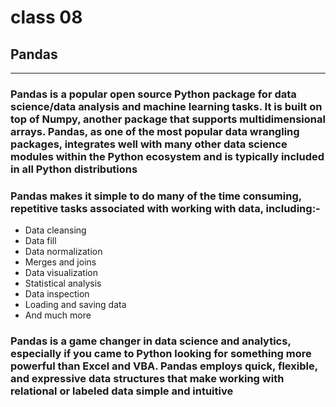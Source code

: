 # class 08

## Pandas

--------------------

### Pandas is a popular open source Python package for data science/data analysis and machine learning tasks. It is built on top of Numpy, another package that supports multidimensional arrays. Pandas, as one of the most popular data wrangling packages, integrates well with many other data science modules within the Python ecosystem and is typically included in all Python distributions

### Pandas makes it simple to do many of the time consuming, repetitive tasks associated with working with data, including:-

- Data cleansing
- Data fill
- Data normalization
- Merges and joins
- Data visualization
- Statistical analysis
- Data inspection
- Loading and saving data
- And much more

### Pandas is a game changer in data science and analytics, especially if you came to Python looking for something more powerful than Excel and VBA. Pandas employs quick, flexible, and expressive data structures that make working with relational or labeled data simple and intuitive
